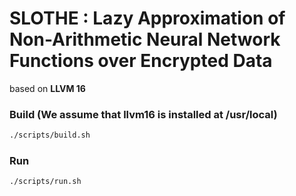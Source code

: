 SLOTHE : Lazy Approximation of Non-Arithmetic Neural Network Functions over Encrypted Data
=========

based on **LLVM 16**

### Build (We assume that llvm16 is installed at /usr/local)
```bash
./scripts/build.sh
```

### Run
```bash
./scripts/run.sh
```
